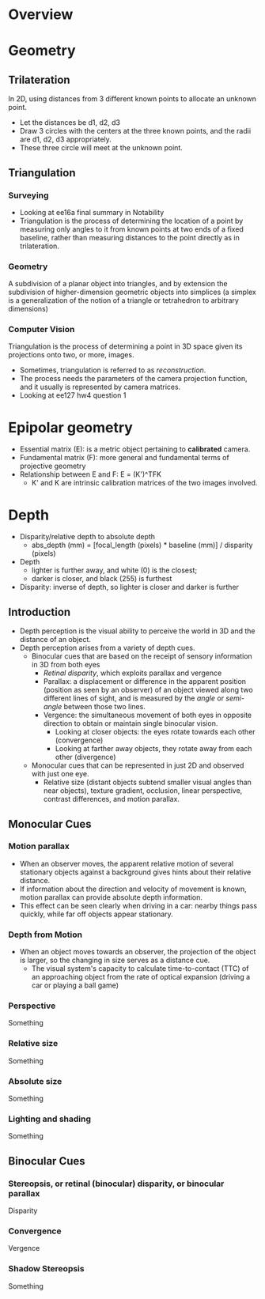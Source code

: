 # Overview

# Geometry

## Trilateration

In 2D, using distances from 3 different known points to allocate an
unknown point.
- Let the distances be d1, d2, d3
- Draw 3 circles with the centers at the three known points, and the
  radii are d1, d2, d3 appropriately.
- These three circle will meet at the unknown point.

## Triangulation

### Surveying

- Looking at ee16a final summary in Notability
- Triangulation is the process of determining the location of a point by
  measuring only angles to it from known points at two ends of a fixed
  baseline, rather than measuring distances to the point directly as in
  trilateration.

### Geometry

A subdivision of a planar object into triangles, and by extension the
subdivision of higher-dimension geometric objects into simplices (a
simplex is a generalization of the notion of a triangle or tetrahedron
to arbitrary dimensions)

### Computer Vision

Triangulation is the process of determining a point in 3D space given
its projections onto two, or more, images.
- Sometimes, triangulation is referred to as *reconstruction*.
- The process needs the parameters of the camera projection function,
  and it usually is represented by camera matrices.
- Looking at ee127 hw4 question 1

# Epipolar geometry

- Essential matrix (E): is a metric object pertaining to **calibrated** camera.
- Fundamental matrix (F): more general and fundamental terms of projective geometry
- Relationship between E and F: E = (K')^TFK
    + K' and K are intrinsic calibration matrices of the two images involved.


# Depth

- Disparity/relative depth to absolute depth
    + abs_depth (mm) = [focal_length (pixels) * baseline (mm)] / disparity (pixels)
- Depth
    + lighter is further away, and white (0) is the closest;
    + darker is closer, and black (255) is furthest
- Disparity: inverse of depth, so lighter is closer and darker is
  further

## Introduction

- Depth perception is the visual ability to perceive the world in 3D and
  the distance of an object.
- Depth perception arises from a variety of depth cues.
    + Binocular cues that are based on the receipt of sensory
      information in 3D from both eyes
        * *Retinal disparity*, which exploits parallax and vergence
        * Parallax: a displacement or difference in the apparent
          position (position as seen by an observer) of an object viewed
          along two different lines of sight, and is measured by the
          *angle* or *semi-angle* between those two lines.
        * Vergence: the simultaneous movement of both eyes in opposite
          direction to obtain or maintain single binocular vision.
            - Looking at closer objects: the eyes rotate towards each
              other (convergence)
            - Looking at farther away objects, they rotate away from
              each other (divergence)
    + Monocular cues that can be represented in just 2D and observed
      with just one eye.
        * Relative size (distant objects subtend smaller visual angles
          than near objects), texture gradient, occlusion, linear
          perspective, contrast differences, and motion parallax.

## Monocular Cues

### Motion parallax

- When an observer moves, the apparent relative motion of several
  stationary objects against a background gives hints about their
  relative distance.
- If information about the direction and velocity of movement is known,
  motion parallax can provide absolute depth information.
- This effect can be seen clearly when driving in a car: nearby things
  pass quickly, while far off objects appear stationary.

### Depth from Motion

- When an object moves towards an observer, the projection of the object
  is larger, so the changing in size serves as a distance cue.
    + The visual system's capacity to calculate time-to-contact (TTC) of
      an approaching object from the rate of optical expansion (driving
      a car or playing a ball game)

### Perspective

Something

### Relative size

Something

### Absolute size

Something

### Lighting and shading

Something

## Binocular Cues

### Stereopsis, or retinal (binocular) disparity, or binocular parallax

Disparity

### Convergence

Vergence

### Shadow Stereopsis

Something
